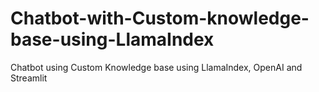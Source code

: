 # Chatbot-with-Custom-knowledge-base-using-LlamaIndex
Chatbot using Custom Knowledge base using LlamaIndex, OpenAI and Streamlit
